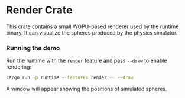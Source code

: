 # Render Crate

This crate contains a small WGPU-based renderer used by the runtime binary.
It can visualize the spheres produced by the physics simulator.

### Running the demo

Run the runtime with the `render` feature and pass `--draw` to enable
rendering:

```bash
cargo run -p runtime --features render -- --draw
```

A window will appear showing the positions of simulated spheres.
